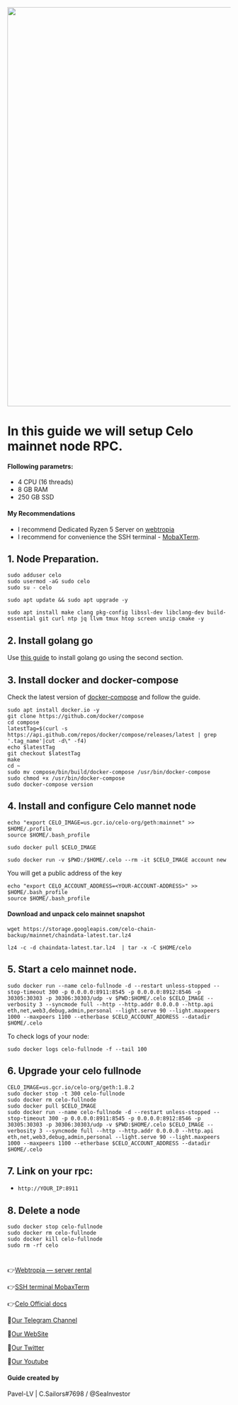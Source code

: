 <p align="center">
 <img src="https://i.postimg.cc/pXw1VLHF/image-1-e1654805913123-pq2rm33wk75eh3zwzct9mc7kzndrp61mkfl3rfrnyo.png"width="900"/></a>
</p>

# In this guide we will setup Celo mainnet node RPC.

#### Flollowing parametrs:
- 4 CPU (16 threads)
- 8 GB RAM
- 250 GB SSD

#### My Recommendations
- I recommend Dedicated Ryzen 5 Server on [webtropia](https://bit.ly/45KaUj4)
- I recommend for convenience the SSH terminal - [MobaXTerm](https://mobaxterm.mobatek.net/download.html).

## 1. Node Preparation.
```
sudo adduser celo
sudo usermod -aG sudo celo
sudo su - celo
```
```
sudo apt update && sudo apt upgrade -y
```
```
sudo apt install make clang pkg-config libssl-dev libclang-dev build-essential git curl ntp jq llvm tmux htop screen unzip cmake -y
```

## 2. Install golang go
Use [this guide](https://github.com/CryptoSailors/cryptosailors-tools/tree/main/Install%20Golang%20%22Go%22#2-if-you-installing-golang-go-on-clear-server-you-need-input-following-commands) to install golang go using the second section.

## 3. Install docker and docker-compose
Check the latest version of [docker-compose](https://github.com/docker/compose/releases) and follow the guide.
```
sudo apt install docker.io -y
git clone https://github.com/docker/compose
cd compose
latestTag=$(curl -s https://api.github.com/repos/docker/compose/releases/latest | grep '.tag_name'|cut -d\" -f4)
echo $latestTag
git checkout $latestTag
make 
cd ~
sudo mv compose/bin/build/docker-compose /usr/bin/docker-compose
sudo chmod +x /usr/bin/docker-compose
sudo docker-compose version
```

## 4. Install and configure Celo mannet node
```
echo "export CELO_IMAGE=us.gcr.io/celo-org/geth:mainnet" >> $HOME/.profile
source $HOME/.bash_profile
```
```
sudo docker pull $CELO_IMAGE
```
```
sudo docker run -v $PWD:/$HOME/.celo --rm -it $CELO_IMAGE account new
```
You will get a public address of the key
```
echo "export CELO_ACCOUNT_ADDRESS=<YOUR-ACCOUNT-ADDRESS>" >> $HOME/.bash_profile
source $HOME/.bash_profile
```

#### Download and unpack celo mainnet snapshot
```
wget https://storage.googleapis.com/celo-chain-backup/mainnet/chaindata-latest.tar.lz4
```
``` 
lz4 -c -d chaindata-latest.tar.lz4  | tar -x -C $HOME/celo
```

## 5. Start a celo mainnet node.
```
sudo docker run --name celo-fullnode -d --restart unless-stopped --stop-timeout 300 -p 0.0.0.0:8911:8545 -p 0.0.0.0:8912:8546 -p 30305:30303 -p 30306:30303/udp -v $PWD:$HOME/.celo $CELO_IMAGE --verbosity 3 --syncmode full --http --http.addr 0.0.0.0 --http.api eth,net,web3,debug,admin,personal --light.serve 90 --light.maxpeers 1000 --maxpeers 1100 --etherbase $CELO_ACCOUNT_ADDRESS --datadir $HOME/.celo
```
To check logs of your node:
```
sudo docker logs celo-fullnode -f --tail 100
```

## 6. Upgrade your celo fullnode
```
CELO_IMAGE=us.gcr.io/celo-org/geth:1.8.2
sudo docker stop -t 300 celo-fullnode
sudo docker rm celo-fullnode
sudo docker pull $CELO_IMAGE
sudo docker run --name celo-fullnode -d --restart unless-stopped --stop-timeout 300 -p 0.0.0.0:8911:8545 -p 0.0.0.0:8912:8546 -p 30305:30303 -p 30306:30303/udp -v $PWD:$HOME/.celo $CELO_IMAGE --verbosity 3 --syncmode full --http --http.addr 0.0.0.0 --http.api eth,net,web3,debug,admin,personal --light.serve 90 --light.maxpeers 1000 --maxpeers 1100 --etherbase $CELO_ACCOUNT_ADDRESS --datadir $HOME/.celo
```
## 7. Link on your rpc:

- `http://YOUR_IP:8911`

## 8. Delete a node
```
sudo docker stop celo-fullnode
sudo docker rm celo-fullnode
sudo docker kill celo-fullnode
sudo rm -rf celo
```
#

👉[Webtropia — server rental](https://bit.ly/45KaUj4)

👉[SSH terminal MobaxTerm](https://mobaxterm.mobatek.net/download.html)

👉[Celo Official docs](https://docs.celo.org/network/node/run-mainnet)

🔰[Our Telegram Channel](https://t.me/CryptoSailorsAnn)

🔰[Our WebSite](cryptosailors.tech)

🔰[Our Twitter](https://twitter.com/Crypto_Sailors)

🔰[Our Youtube](https://www.youtube.com/@CryptoSailors)

#### Guide created by 
Pavel-LV | C.Sailors#7698 / @SeaInvestor
